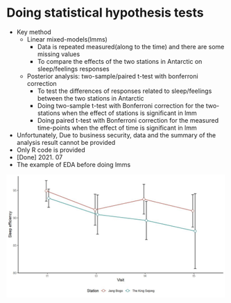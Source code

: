 # Doing statistical hypothesis tests
* Key method
  + Linear mixed-models(lmms)
    + Data is repeated measured(along to the time) and there are some missing values
    + To compare the effects of the two stations in Antarctic on sleep/feelings responses
  + Posterior analysis: two-sample/paired t-test with bonferroni correction
    + To test the differences of responses related to sleep/feelings between the two stations in Antarctic
    + Doing two-sample t-test with Bonferroni correction for the two-stations when the effect of stations is significant in lmm
    + Doing paired t-test with Bonferroni correction for the measured time-points when the effect of time is significant in lmm 
* Unfortunately, Due to business security, data and the summary of the analysis result cannot be provided
* Only R code is provided
* [Done] 2021. 07
* The example of EDA before doing lmms

<p align="center"> 
  <img src = "./example.jpeg">
</p>
